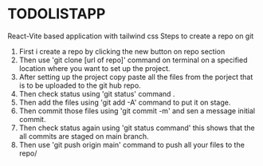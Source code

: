 # TODOLISTAPP
React-Vite based application with tailwind css
Steps to create a repo on git
1. First i create a repo by clicking the new button on repo section
2. Then use 'git clone [url of repo]' command on terminal on a specified location where you want to set up the project.
3. After setting up the project copy paste all the files from the porject that is to be uploaded to the git hub repo.
4. Then check status using 'git status' command .
5. Then add the files using 'git add -A' command to put it on stage.
6. Then commit those files using 'git commit -m' and sen a message initial commit.
7. Then check status again using 'git status command' this shows that the all commits are staged on main branch.
8. Then use 'git push origin main' command to push all your files to the repo/
